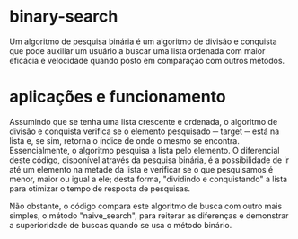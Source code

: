 # binary-search
Um algoritmo de pesquisa binária é um algoritmo de divisão e conquista que pode auxiliar um usuário a buscar uma lista ordenada com maior eficácia e velocidade quando posto em comparação com outros métodos.
# aplicações e funcionamento
Assumindo que se tenha uma lista crescente e ordenada, o algoritmo de divisão e conquista verifica se o elemento pesquisado ─ target ─ está na lista e, se sim, retorna o índice de onde o mesmo se encontra. Essencialmente, o algoritmo pesquisa a lista pelo elemento. O diferencial deste código, disponível através da pesquisa binária, é a possibilidade de ir até um elemento na metade da lista e verificar se o que pesquisamos é menor, maior ou igual a ele; desta forma, "dividindo e conquistando" a lista para otimizar o tempo de resposta de pesquisas.

Não obstante, o código compara este algoritmo de busca com outro mais simples, o método "naive_search", para reiterar as diferenças e demonstrar a superioridade de buscas quando se usa o método binário.
